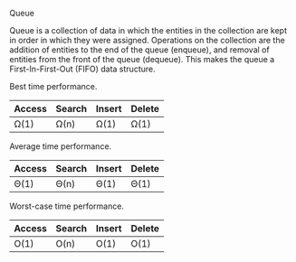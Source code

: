 Queue

Queue is a collection of data in which the entities in the collection are kept in order in which they were assigned. Operations on the collection are the addition of entities to the end of the queue (enqueue), and removal of entities from the front of the queue (dequeue). This makes the queue a First-In-First-Out (FIFO) data structure. 

Best time performance.

| Access  | Search  | Insert  | Delete  |
| :---    | :---    | :---    | :---    |
| Ω(1)    | Ω(n)    | Ω(1)    | Ω(1)    |

Average time performance.

| Access    | Search    | Insert    | Delete    |
| :---      | :---      | :---      | :---      |
| Θ(1)      | Θ(n)      | Θ(1)      | Θ(1)      |

Worst-case time performance.

| Access   | Search    | Insert    | Delete    |
| :---     | :---      | :---      | :---      |
| O(1)     | O(n)      | O(1)      | O(1)      |